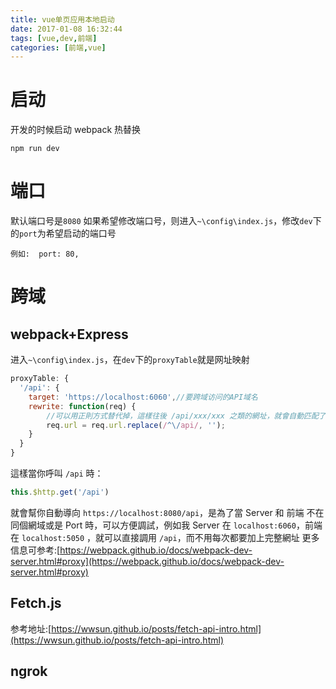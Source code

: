 ```yaml
---
title: vue单页应用本地启动
date: 2017-01-08 16:32:44
tags: [vue,dev,前端]
categories: [前端,vue]
---
```


# 启动

开发的时候启动 webpack 热替换

```
npm run dev
```

# 端口

默认端口号是`8080`
如果希望修改端口号，则进入`~\config\index.js`，修改`dev`下的`port`为希望启动的端口号

```
例如:  port: 80,
```

<!-- more -->

# 跨域

## webpack+Express

进入`~\config\index.js`，在`dev`下的`proxyTable`就是网址映射

```js
proxyTable: {
  '/api': {
    target: 'https://localhost:6060',//要跨域访问的API域名
    rewrite: function(req) {
        //可以用正則方式替代掉，這樣往後 /api/xxx/xxx 之類的網址，就會自動匹配了
        req.url = req.url.replace(/^\/api/, '');
    }
  }
}
```

這樣當你呼叫 `/api` 時：

```js
this.$http.get('/api')
```

就會幫你自動導向 `https://localhost:8080/api`，是為了當 Server 和 前端 不在同個網域或是 Port 時，可以方便調試，例如我 Server 在 `localhost:6060`，前端在 `localhost:5050` ，就可以直接調用 `/api`，而不用每次都要加上完整網址
更多信息可参考:[https://webpack.github.io/docs/webpack-dev-server.html#proxy](https://webpack.github.io/docs/webpack-dev-server.html#proxy)

## Fetch.js

参考地址:[https://wwsun.github.io/posts/fetch-api-intro.html](https://wwsun.github.io/posts/fetch-api-intro.html)

## ngrok
